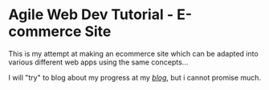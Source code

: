 # Agile Web Dev Tutorial - E-commerce Site

This is my attempt at making an ecommerce site which can be adapted into various different web apps using the same concepts...

I will "try" to blog about my progress at my [*blog*](http://nova2wl.github.com/), but i cannot promise much. 